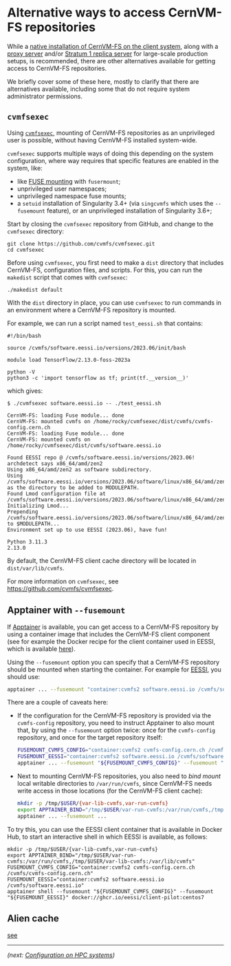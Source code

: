# Alternative ways to access CernVM-FS repositories

While a [native installation of CernVM-FS on the client system](client.md),
along with a [proxy server](proxy.md) and/or [Stratum 1 replica server](stratum1.md) for large-scale production setups,
is recommended, there are other alternatives available for getting access to CernVM-FS repositories.

We briefly cover some of these here, mostly to clarify that there are alternatives available,
including some that do not require system administrator permissions.

## `cvmfsexec`

Using [`cvmfsexec`](https://github.com/cvmfs/cvmfsexec), mounting of CernVM-FS repositories as
an unprivileged user is possible, without having CernVM-FS installed system-wide.

`cvmfsexec` supports multiple ways of doing this depending on the system configuration,
where way requires that specific features are enabled in the system, like:

* like [FUSE mounting](https://www.kernel.org/doc/html/latest/filesystems/fuse.html) with `fusermount`;
* unprivileged user namespaces;
* unprivileged namespace fuse mounts;
* a `setuid` installation of Singularity 3.4+ (via `singcvmfs` which uses the `--fusemount` feature),
  or an unprivileged installation of Singularity 3.6+;

Start by closing the `cvmfsexec` repository from GitHub, and change to the `cvmfsexec` directory:

```
git clone https://github.com/cvmfs/cvmfsexec.git
cd cvmfsexec
```

Before using `cvmfsexec`, you first need to make a `dist` directory that includes CernVM-FS, configuration files,
and scripts. For this, you can run the `makedist` script that comes with `cvmfsexec`:

```
./makedist default
```

With the `dist` directory in place, you can use `cvmfsexec` to run commands in an environment
where a CernVM-FS repository is mounted.

For example, we can run a script named `test_eessi.sh` that contains:

```shell
#!/bin/bash

source /cvmfs/software.eessi.io/versions/2023.06/init/bash

module load TensorFlow/2.13.0-foss-2023a

python -V
python3 -c 'import tensorflow as tf; print(tf.__version__)'
```

which gives:
```
$ ./cvmfsexec software.eessi.io -- ./test_eessi.sh

CernVM-FS: loading Fuse module... done
CernVM-FS: mounted cvmfs on /home/rocky/cvmfsexec/dist/cvmfs/cvmfs-config.cern.ch
CernVM-FS: loading Fuse module... done
CernVM-FS: mounted cvmfs on /home/rocky/cvmfsexec/dist/cvmfs/software.eessi.io

Found EESSI repo @ /cvmfs/software.eessi.io/versions/2023.06!
archdetect says x86_64/amd/zen2
Using x86_64/amd/zen2 as software subdirectory.
Using /cvmfs/software.eessi.io/versions/2023.06/software/linux/x86_64/amd/zen2/modules/all as the directory to be added to MODULEPATH.
Found Lmod configuration file at /cvmfs/software.eessi.io/versions/2023.06/software/linux/x86_64/amd/zen2/.lmod/lmodrc.lua
Initializing Lmod...
Prepending /cvmfs/software.eessi.io/versions/2023.06/software/linux/x86_64/amd/zen2/modules/all to $MODULEPATH...
Environment set up to use EESSI (2023.06), have fun!

Python 3.11.3
2.13.0
```

By default, the CernVM-FS client cache directory will be located in `dist/var/lib/cvmfs`.

For more information on `cvmfsexec`, see <https://github.com/cvmfs/cvmfsexec>.


## Apptainer with `--fusemount`

If [Apptainer](https://apptainer.org) is available, you can get access to a CernVM-FS repository
by using a container image that includes the CernVM-FS client component (see for example the Docker recipe
for the client container used in EESSI, which is available [here](https://github.com/EESSI/filesystem-layer/blob/main/containers/Dockerfile.EESSI-client-centos7)).

Using the `--fusemount` option you can specify that a CernVM-FS repository should be mounted
when starting the container. For example for [EESSI](../eessi/high-level-design.md#filesystem_layer),
you should use:

```bash
apptainer ... --fusemount "container:cvmfs2 software.eessi.io /cvmfs/software.eessi.io" ...
```

There are a couple of caveats here:

* If the configuration for the CernVM-FS repository is provided via the `cvmfs-config` repository,
  you need to instruct Apptainer to also mount that, by using the `--fusemount` option twice: once for
  the `cvmfs-config` repository, and once for the target repository itself:
  ```bash
  FUSEMOUNT_CVMFS_CONFIG="container:cvmfs2 cvmfs-config.cern.ch /cvmfs/cvmfs-config.cern.ch"
  FUSEMOUNT_EESSI="container:cvmfs2 software.eessi.io /cvmfs/software.eessi.io"
  apptainer ... --fusemount "${FUSEMOUNT_CVMFS_CONFIG}" --fusemount "${FUSEMOUNT_EESSI}" ...
  ```

* Next to mounting CernVM-FS repositories, you also need to *bind mount* local writable directories
  to `/var/run/cvmfs`, since CernVM-FS needs write access in those locations (for the CernVM-FS client cache):
  ```bash
  mkdir -p /tmp/$USER/{var-lib-cvmfs,var-run-cvmfs}
  export APPTAINER_BIND="/tmp/$USER/var-run-cvmfs:/var/run/cvmfs,/tmp/$USER/var-lib-cvmfs:/var/lib/cvmfs"
  apptainer ... --fusemount ...
  ```

To try this, you can use the EESSI client container that is available in Docker Hub,
to start an interactive shell in which EESSI is available, as follows:

```{ .bash .copy }
mkdir -p /tmp/$USER/{var-lib-cvmfs,var-run-cvmfs}
export APPTAINER_BIND="/tmp/$USER/var-run-cvmfs:/var/run/cvmfs,/tmp/$USER/var-lib-cvmfs:/var/lib/cvmfs"
FUSEMOUNT_CVMFS_CONFIG="container:cvmfs2 cvmfs-config.cern.ch /cvmfs/cvmfs-config.cern.ch"
FUSEMOUNT_EESSI="container:cvmfs2 software.eessi.io /cvmfs/software.eessi.io"
apptainer shell --fusemount "${FUSEMOUNT_CVMFS_CONFIG}" --fusemount "${FUSEMOUNT_EESSI}" docker://ghcr.io/eessi/client-pilot:centos7
```

## Alien cache

[see](../configuration_hpc.md#alien-cache)

---

*(next: [Configuration on HPC systems](../configuration_hpc.md))*
